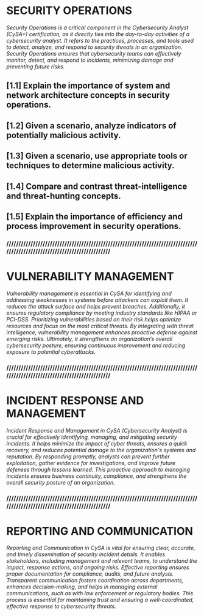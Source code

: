 # SECURITY OPERATIONS
*Security Operations is a critical component in the Cybersecurity Analyst (CySA+) certification, as it directly ties into the day-to-day activities of a cybersecurity analyst. It refers to the practices, processes, and tools used to detect, analyze, and respond to security threats in an organization. Security Operations ensures that cybersecurity teams can effectively monitor, detect, and respond to incidents, minimizing damage and preventing future risks.*

## [1.1] Explain the importance of system and network architecture concepts in security operations.
## [1.2] Given a scenario, analyze indicators of potentially malicious activity.
## [1.3] Given a scenario, use appropriate tools or techniques to determine malicious activity.
## [1.4] Compare and contrast threat-intelligence and threat-hunting concepts.
## [1.5] Explain the importance of efficiency and process improvement in security operations.

### //////////////////////////////////////////////////////////////////////////////////////////////////////////////////////////

# VULNERABILITY MANAGEMENT
*Vulnerability management is essential in CySA for identifying and addressing weaknesses in systems before attackers can exploit them. It reduces the attack surface and helps prevent breaches. Additionally, it ensures regulatory compliance by meeting industry standards like HIPAA or PCI-DSS. Prioritizing vulnerabilities based on their risk helps optimize resources and focus on the most critical threats. By integrating with threat intelligence, vulnerability management enhances proactive defense against emerging risks. Ultimately, it strengthens an organization’s overall cybersecurity posture, ensuring continuous improvement and reducing exposure to potential cyberattacks.*

### //////////////////////////////////////////////////////////////////////////////////////////////////////////////////////////

# INCIDENT RESPONSE AND MANAGEMENT
*Incident Response and Management in CySA (Cybersecurity Analyst) is crucial for effectively identifying, managing, and mitigating security incidents. It helps minimize the impact of cyber threats, ensures a quick recovery, and reduces potential damage to the organization's systems and reputation. By responding promptly, analysts can prevent further exploitation, gather evidence for investigations, and improve future defenses through lessons learned. This proactive approach to managing incidents ensures business continuity, compliance, and strengthens the overall security posture of an organization.*

### //////////////////////////////////////////////////////////////////////////////////////////////////////////////////////////

# REPORTING AND COMMUNICATION
*Reporting and Communication in CySA is vital for ensuring clear, accurate, and timely dissemination of security incident details. It enables stakeholders, including management and relevant teams, to understand the impact, response actions, and ongoing risks. Effective reporting ensures proper documentation for compliance, audits, and future analysis. Transparent communication fosters coordination across departments, enhances decision-making, and helps in managing external communications, such as with law enforcement or regulatory bodies. This process is essential for maintaining trust and ensuring a well-coordinated, effective response to cybersecurity threats.*
